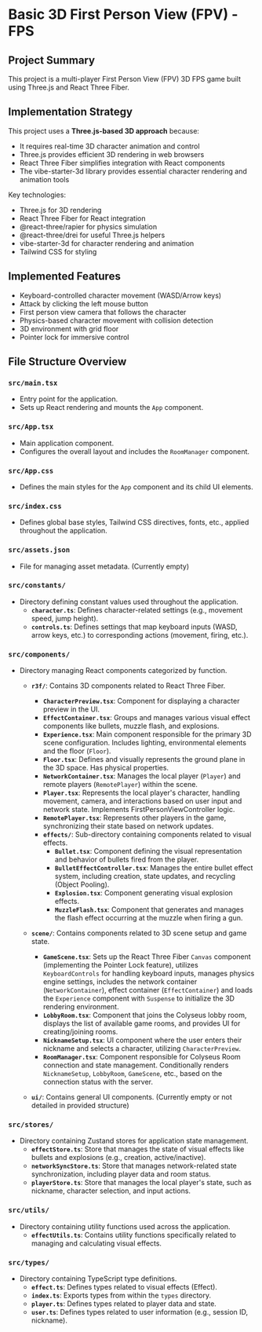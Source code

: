 # Basic 3D First Person View (FPV) - FPS

## Project Summary

This project is a multi-player First Person View (FPV) 3D FPS game built using Three.js and React Three Fiber.

## Implementation Strategy

This project uses a **Three.js-based 3D approach** because:

- It requires real-time 3D character animation and control
- Three.js provides efficient 3D rendering in web browsers
- React Three Fiber simplifies integration with React components
- The vibe-starter-3d library provides essential character rendering and animation tools

Key technologies:

- Three.js for 3D rendering
- React Three Fiber for React integration
- @react-three/rapier for physics simulation
- @react-three/drei for useful Three.js helpers
- vibe-starter-3d for character rendering and animation
- Tailwind CSS for styling

## Implemented Features

- Keyboard-controlled character movement (WASD/Arrow keys)
- Attack by clicking the left mouse button
- First person view camera that follows the character
- Physics-based character movement with collision detection
- 3D environment with grid floor
- Pointer lock for immersive control

## File Structure Overview

### `src/main.tsx`

- Entry point for the application.
- Sets up React rendering and mounts the `App` component.

### `src/App.tsx`

- Main application component.
- Configures the overall layout and includes the `RoomManager` component.

### `src/App.css`

- Defines the main styles for the `App` component and its child UI elements.

### `src/index.css`

- Defines global base styles, Tailwind CSS directives, fonts, etc., applied throughout the application.

### `src/assets.json`

- File for managing asset metadata. (Currently empty)

### `src/constants/`

- Directory defining constant values used throughout the application.
  - **`character.ts`**: Defines character-related settings (e.g., movement speed, jump height).
  - **`controls.ts`**: Defines settings that map keyboard inputs (WASD, arrow keys, etc.) to corresponding actions (movement, firing, etc.).

### `src/components/`

- Directory managing React components categorized by function.

  - **`r3f/`**: Contains 3D components related to React Three Fiber.

    - **`CharacterPreview.tsx`**: Component for displaying a character preview in the UI.
    - **`EffectContainer.tsx`**: Groups and manages various visual effect components like bullets, muzzle flash, and explosions.
    - **`Experience.tsx`**: Main component responsible for the primary 3D scene configuration. Includes lighting, environmental elements and the floor (`Floor`).
    - **`Floor.tsx`**: Defines and visually represents the ground plane in the 3D space. Has physical properties.
    - **`NetworkContainer.tsx`**: Manages the local player (`Player`) and remote players (`RemotePlayer`) within the scene.
    - **`Player.tsx`**: Represents the local player's character, handling movement, camera, and interactions based on user input and network state. Implements FirstPersonViewController logic.
    - **`RemotePlayer.tsx`**: Represents other players in the game, synchronizing their state based on network updates.
    - **`effects/`**: Sub-directory containing components related to visual effects.
      - **`Bullet.tsx`**: Component defining the visual representation and behavior of bullets fired from the player.
      - **`BulletEffectController.tsx`**: Manages the entire bullet effect system, including creation, state updates, and recycling (Object Pooling).
      - **`Explosion.tsx`**: Component generating visual explosion effects.
      - **`MuzzleFlash.tsx`**: Component that generates and manages the flash effect occurring at the muzzle when firing a gun.

  - **`scene/`**: Contains components related to 3D scene setup and game state.

    - **`GameScene.tsx`**: Sets up the React Three Fiber `Canvas` component (implementing the Pointer Lock feature), utilizes `KeyboardControls` for handling keyboard inputs, manages physics engine settings, includes the network container (`NetworkContainer`), effect container (`EffectContainer`) and loads the `Experience` component with `Suspense` to initialize the 3D rendering environment.
    - **`LobbyRoom.tsx`**: Component that joins the Colyseus lobby room, displays the list of available game rooms, and provides UI for creating/joining rooms.
    - **`NicknameSetup.tsx`**: UI component where the user enters their nickname and selects a character, utilizing `CharacterPreview`.
    - **`RoomManager.tsx`**: Component responsible for Colyseus Room connection and state management. Conditionally renders `NicknameSetup`, `LobbyRoom`, `GameScene`, etc., based on the connection status with the server.

  - **`ui/`**: Contains general UI components. (Currently empty or not detailed in provided structure)

### `src/stores/`

- Directory containing Zustand stores for application state management.
  - **`effectStore.ts`**: Store that manages the state of visual effects like bullets and explosions (e.g., creation, active/inactive).
  - **`networkSyncStore.ts`**: Store that manages network-related state synchronization, including player data and room status.
  - **`playerStore.ts`**: Store that manages the local player's state, such as nickname, character selection, and input actions.

### `src/utils/`

- Directory containing utility functions used across the application.
  - **`effectUtils.ts`**: Contains utility functions specifically related to managing and calculating visual effects.

### `src/types/`

- Directory containing TypeScript type definitions.
  - **`effect.ts`**: Defines types related to visual effects (Effect).
  - **`index.ts`**: Exports types from within the `types` directory.
  - **`player.ts`**: Defines types related to player data and state.
  - **`user.ts`**: Defines types related to user information (e.g., session ID, nickname).
